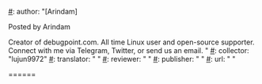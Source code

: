 [#]: subject: ""
[#]: via: "https://www.debugpoint.com/2021/09/fedora-35/"
[#]: author: "[Arindam]

Posted by Arindam

Creator of debugpoint.com. All time Linux user and open-source supporter. Connect with me via Telegram, Twitter, or send us an email. "
[#]: collector: "lujun9972"
[#]: translator: " "
[#]: reviewer: " "
[#]: publisher: " "
[#]: url: " "


======

